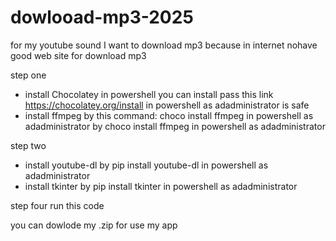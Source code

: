 # dowlooad-mp3-2025
 for my youtube sound I want to download mp3 because in internet nohave good web site for download mp3

 step one 
 - install Chocolatey in powershell you can install pass this link https://chocolatey.org/install in powershell as adadministrator is safe 
- install ffmpeg by this command: choco install ffmpeg in powershell as adadministrator by choco install ffmpeg in powershell as adadministrator

 step two 
 - install youtube-dl by pip install youtube-dl in powershell as adadministrator
 - install tkinter by pip install tkinter in powershell as adadministrator

 step four run this code

you can dowlode my .zip for use my app 
